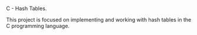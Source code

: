C - Hash Tables.

This project is focused on implementing and working with hash tables in the C programming language.
